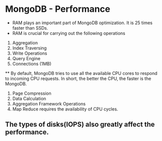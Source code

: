 # MongoDB - Performance
- RAM plays an important part of MongoDB optimization. It is 25 times faster than SSDs.
- RAM is crucial for carrying out the following operations
1. Aggregation
2. Index Traversing
3. Write Operations
4. Query Engine
5. Connections (1MB)

** By default, MongoDB tries to use all the available CPU cores to respond to incoming CPU requests. In short, the better the CPU, the faster is the MongoDB.
1. Page Compression
2. Data Calculation
3. Aggregation Framework  Operations
4. Map Reduce requires the availability of CPU cycles.

## The types of disks(IOPS) also greatly affect the performance.
